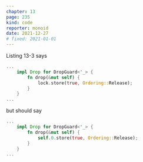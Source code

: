 ```yaml
---
chapter: 13
page: 235
kind: code
reporter: monoid
date: 2021-12-27
# fixed: 2021-01-01
---
```

Listing 13-3 says

```rust
...
    impl Drop for DropGuard<'_> {
        fn drop(&mut self) {
            lock.store(true, Ordering::Release);
        }
    }
...
```

but should say

```rust
...
    impl Drop for DropGuard<'_> {
        fn drop(&mut self) {
            self.0.store(true, Ordering::Release);
        }
    }
...
```
